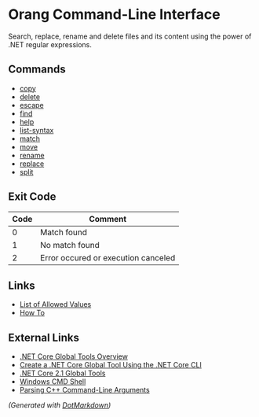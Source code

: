 ﻿# Orang Command\-Line Interface

Search, replace, rename and delete files and its content using the power of \.NET regular expressions\.

## Commands

* [copy](copy-command.md)
* [delete](delete-command.md)
* [escape](escape-command.md)
* [find](find-command.md)
* [help](help-command.md)
* [list-syntax](list-syntax-command.md)
* [match](match-command.md)
* [move](move-command.md)
* [rename](rename-command.md)
* [replace](replace-command.md)
* [split](split-command.md)

## Exit Code

Code | Comment
--- | ---
0 | Match found
1 | No match found
2 | Error occured or execution canceled

## Links

* [List of Allowed Values](AllowedValues.md)
* [How To](HowTo.md)

## External Links

* [.NET Core Global Tools Overview](https://docs.microsoft.com/dotnet/core/tools/global-tools)
* [Create a .NET Core Global Tool Using the .NET Core CLI](https://docs.microsoft.com/dotnet/core/tools/global-tools-how-to-create)
* [.NET Core 2.1 Global Tools](https://natemcmaster.com/blog/2018/05/12/dotnet-global-tools/)
* [Windows CMD Shell](https://ss64.com/nt/syntax.html)
* [Parsing C++ Command-Line Arguments](https://docs.microsoft.com/cpp/cpp/parsing-cpp-command-line-arguments?view=vs-2019)

*\(Generated with [DotMarkdown](http://github.com/JosefPihrt/DotMarkdown)\)*